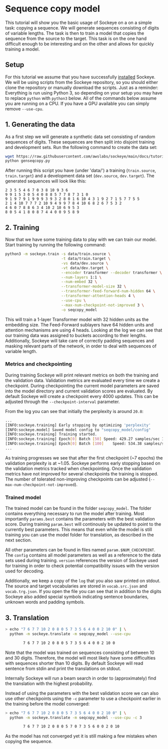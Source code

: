 # Sequence copy model

This tutorial will show you the basic usage of Sockeye on a on a simple task: copying a sequence.
We will generate sequences consisting of digits of variable lengths.
The task is then to train a model that copies the sequence from the source to the target.
This task is on the one hand difficult enough to be interesting and on the other and allows for quickly training a model.

## Setup
For this tutorial we assume that you have successfully [installed](../setup.html) Sockeye.
We will be using scripts from the Sockeye repository, so you should either clone the repository or manually download the scripts.
Just as a reminder: Everything is run using Python 3, so depending on your setup you may have to replace `python` with `python3` below.
All of the commands below assume you are running on a CPU.
If you have a GPU available you can simply remove `--use-cpu`.

## 1. Generating the data
As a first step we will generate a synthetic data set consisting of random sequences of digits.
These sequences are then split into disjoint training and development sets.
Run the following command to create the data set:

```bash
wget https://raw.githubusercontent.com/awslabs/sockeye/main/docs/tutorials/seqcopy/genseqcopy.py
python genseqcopy.py
```

After running this script you have (under 'data/') a training (`train.source`, `train.target`) and a development data set (`dev.source`, `dev.target`).
The generated sequences will look like this:

```
2 3 5 5 4 6 7 0 3 8 10 9 3 6
9 9 1 5 3 0 5 4 0 8 8 5 7 7 8 7 3 1 0
9 1 9 7 9 1 9 9 9 3 9 3 2 8 0 1 6 10 4 3 1 9 2 7 1 5 7 7 5 5
2 1 4 10 7 7 7 2 10 9 4 9 9 7 8 4 10 6 8 2 6 7 5 3 2
4 6 0 7 8 8 6 3 4 10 2 10 6 9 5 3
8 0 5 4 1 8 0 8 7 4 4 0 0 9 5 8 9
```

## 2. Training

Now that we have some training data to play with we can train our model.
Start training by running the following command:

```bash
python3 -m sockeye.train -s data/train.source \
                         -t data/train.target \
                         -vs data/dev.source \
                         -vt data/dev.target \
                         --encoder transformer --decoder transformer \
                         --num-layers 1:1 \
                         --num-embed 32 \
                         --transformer-model-size 32 \
                         --transformer-feed-forward-num-hidden 64 \
                         --transformer-attention-heads 4 \
                         --use-cpu \
                         --max-num-checkpoint-not-improved 3 \
                         -o seqcopy_model
```

This will train a 1-layer Transformer model with 32 hidden units as the embedding size.
The Feed-Forward sublayers have 64 hidden units and attention mechanisms are using 4 heads.
Looking at the log we can see that our training data was assigned to buckets according to their lengths.
Additionally, Sockeye will take care of correctly padding sequences and masking relevant parts of the network,
in order to deal with sequences of variable length.


### Metrics and checkpointing
During training Sockeye will print relevant metrics on both the training and the validation data.
Validation metrics are evaluated every time we create a checkpoint.
During checkpointing the current model parameters are saved into the model directory and current validation scores are evaluated.
By default Sockeye will create a checkpoint every 4000 updates.
This can be adjusted through the `--checkpoint-interval` parameter.

From the log you can see that initially the perplexity is around `20.0`:
```bash
...
[INFO:sockeye.training] Early stopping by optimizing 'perplexity'
[INFO:sockeye.model] Saved model config to "seqcopy_model/config"
[INFO:sockeye.training] Training started.
[INFO:sockeye.training] Epoch[0] Batch [50]	Speed: 429.27 samples/sec 10879.00 tokens/sec 2.16 updates/sec	perplexity=20.074619
[INFO:sockeye.training] Epoch[0] Batch [100]	Speed: 534.38 samples/sec 13846.37 tokens/sec 2.76 updates/sec	perplexity=17.064554
...
```
As training progresses we see that after the first checkpoint (~7 epochs) the validation perplexity is at ~1.05.
Sockeye performs early stopping based on the validation metrics tracked when checkpointing.
Once the validation metrics have not improved for several checkpoints the training is stopped.
The number of tolerated non-improving checkpoints can be adjusted (`--max-num-checkpoint-not-improved`).

### Trained model

The trained model can be found in the folder `seqcopy_model`.
The folder contains everything necessary to run the model after training.
Most importantly `params.best` contains the parameters with the best validation score.
During training `param.best` will continously be updated to point to the currently best parameters.
This means that even while the model is still training you can use the model folder for translation, as described in the next section.

All other parameters can be found in files named `param.$NUM_CHECKPOINT`.
The `config` contains all model parameters as well as a reference to the data sets used during training.
`version` references the version of Sockeye used for training in order to check potential compatibility issues with the version used for decoding.

Additionally, we keep a copy of the `log` that you also saw printed on stdout.
The source and target vocabularies are stored in `vocab.src.json` and `vocab.trg.json`.
If you open the file you can see that in addition to the digits Sockeye also added special symbols indicating sentence boundaries, unknown words and padding symbols.


## 3. Translation

```bash
> echo "7 6 7 7 10 2 0 8 0 5 7 3 5 6 4 0 0 2 10 0" | \
  python -m sockeye.translate -m seqcopy_model --use-cpu

        7 6 7 7 10 2 0 8 0 5 7 3 5 6 4 0 0 2 10 0

```

Note that the model was trained on sequences consisting of between 10 and 30 digits.
Therefore, the model will most likely have some difficulties with sequences shorter than 10 digits.
By default Sockeye will read sentence from stdin and print the translations on stdout.

Internally Sockeye will run a beam search in order to (approximately) find the translation with the highest probability.

Instead of using the parameters with the best validation score we can also use other checkpoints using the `-c` parameter to use a checkpoint earlier in the training before the model converged:
```bash
> echo "7 6 7 7 10 2 0 8 0 5 7 3 5 6 4 0 0 2 10 0" | \
  python -m sockeye.translate -m seqcopy_model --use-cpu -c 3

        7 6 7 7 10 2 0 8 0 5 7 0 7 3 5 6 0 0 2 0 10
```
As the model has not converged yet it is still making a few mistakes when copying the sequence.
